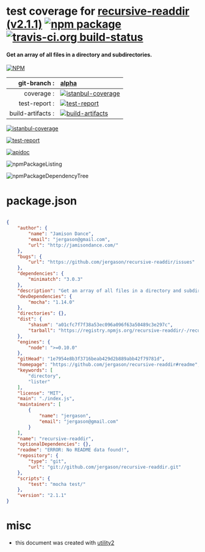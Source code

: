 # test coverage for  [recursive-readdir (v2.1.1)](https://github.com/jergason/recursive-readdir#readme)  [![npm package](https://img.shields.io/npm/v/npmtest-recursive-readdir.svg?style=flat-square)](https://www.npmjs.org/package/npmtest-recursive-readdir) [![travis-ci.org build-status](https://api.travis-ci.org/npmtest/node-npmtest-recursive-readdir.svg)](https://travis-ci.org/npmtest/node-npmtest-recursive-readdir)
#### Get an array of all files in a directory and subdirectories.

[![NPM](https://nodei.co/npm/recursive-readdir.png?downloads=true)](https://www.npmjs.com/package/recursive-readdir)

| git-branch : | [alpha](https://github.com/npmtest/node-npmtest-recursive-readdir/tree/alpha)|
|--:|:--|
| coverage : | [![istanbul-coverage](https://npmtest.github.io/node-npmtest-recursive-readdir/build/coverage.badge.svg)](https://npmtest.github.io/node-npmtest-recursive-readdir/build/coverage.html/index.html)|
| test-report : | [![test-report](https://npmtest.github.io/node-npmtest-recursive-readdir/build/test-report.badge.svg)](https://npmtest.github.io/node-npmtest-recursive-readdir/build/test-report.html)|
| build-artifacts : | [![build-artifacts](https://npmtest.github.io/node-npmtest-recursive-readdir/glyphicons_144_folder_open.png)](https://github.com/npmtest/node-npmtest-recursive-readdir/tree/gh-pages/build)|

[![istanbul-coverage](https://npmtest.github.io/node-npmtest-recursive-readdir/build/screenCapture.buildCustomOrg.browser.coverage.html.png)](https://npmtest.github.io/node-npmtest-recursive-readdir/build/coverage.html/index.html)

[![test-report](https://npmtest.github.io/node-npmtest-recursive-readdir/build/screenCapture.buildCustomOrg.browser.%252Fhome%252Ftravis%252Fbuild%252Fnpmtest%252Fnode-npmtest-recursive-readdir%252Ftmp%252Fbuild%252Ftest-report.html.png)](https://npmtest.github.io/node-npmtest-recursive-readdir/build/test-report.html)

[![apidoc](https://npmdoc.github.io/node-npmdoc-recursive-readdir/build/screenCapture.buildApidoc.browser.%252Fhome%252Ftravis%252Fbuild%252Fnpmdoc%252Fnode-npmdoc-recursive-readdir%252Ftmp%252Fbuild%252Fapidoc.html.png)](https://npmdoc.github.io/node-npmdoc-recursive-readdir/build/apidoc.html)

![npmPackageListing](https://npmtest.github.io/node-npmtest-recursive-readdir/build/screenCapture.npmPackageListing.svg)

![npmPackageDependencyTree](https://npmtest.github.io/node-npmtest-recursive-readdir/build/screenCapture.npmPackageDependencyTree.svg)



# package.json

```json

{
    "author": {
        "name": "Jamison Dance",
        "email": "jergason@gmail.com",
        "url": "http://jamisondance.com/"
    },
    "bugs": {
        "url": "https://github.com/jergason/recursive-readdir/issues"
    },
    "dependencies": {
        "minimatch": "3.0.3"
    },
    "description": "Get an array of all files in a directory and subdirectories.",
    "devDependencies": {
        "mocha": "1.14.0"
    },
    "directories": {},
    "dist": {
        "shasum": "a01cfc7f7f38a53ec096a096f63a50489c3e297c",
        "tarball": "https://registry.npmjs.org/recursive-readdir/-/recursive-readdir-2.1.1.tgz"
    },
    "engines": {
        "node": ">=0.10.0"
    },
    "gitHead": "1e7954e8b3f3716beab429d2b889abb42f79781d",
    "homepage": "https://github.com/jergason/recursive-readdir#readme",
    "keywords": [
        "directory",
        "lister"
    ],
    "license": "MIT",
    "main": "./index.js",
    "maintainers": [
        {
            "name": "jergason",
            "email": "jergason@gmail.com"
        }
    ],
    "name": "recursive-readdir",
    "optionalDependencies": {},
    "readme": "ERROR: No README data found!",
    "repository": {
        "type": "git",
        "url": "git://github.com/jergason/recursive-readdir.git"
    },
    "scripts": {
        "test": "mocha test/"
    },
    "version": "2.1.1"
}
```



# misc
- this document was created with [utility2](https://github.com/kaizhu256/node-utility2)
